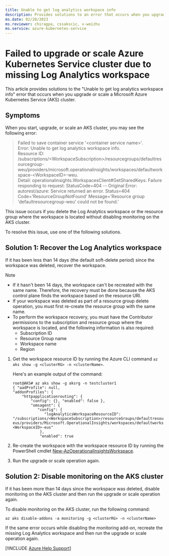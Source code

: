 ```yaml
---
title: Unable to get log analytics workspace info
description: Provides solutions to an error that occurs when you upgrade or scale a Microsoft Azure Kubernetes Service cluster.
ms.date: 02/20/2023
ms.reviewer: chiragpa, cssakscic, v-weizhu
ms.service: azure-kubernetes-service
---
```

# Failed to upgrade or scale Azure Kubernetes Service cluster due to missing Log Analytics workspace

This article provides solutions to the "Unable to get log analytics workspace info" error that occurs when you upgrade or scale a Microsoft Azure Kubernetes Service (AKS) cluster.

## Symptoms

When you start, upgrade, or scale an AKS cluster, you may see the following error:

> Failed to save container service '\<container service name>'.  
> Error: Unable to get log analytics workspace info.  
> Resource ID: /subscriptions/\<WorkspaceSubscription>/resourcegroups/defaultresourcegroup-weu/providers/microsoft.operationalinsights/workspaces/defaultworkspace-\<WorkspaceID>-weu.  
> Detail: operationalinsights.WorkspacesClient#GetSharedKeys: Failure responding to request: StatusCode=404 -- Original Error: autorest/azure: Service returned an error. Status=404 Code='ResourceGroupNotFound' Message='Resource group 'defaultresourcegroup-weu' could not be found.'

This issue occurs if you delete the Log Analytics workspace or the resource group where the workspace is located without disabling monitoring on the AKS cluster.

To resolve this issue, use one of the following solutions.

## Solution 1: Recover the Log Analytics workspace

If it has been less than 14 days (the default soft-delete period) since the workspace was deleted, recover the workspace.

> [!NOTE]
>
> - If it hasn't been 14 days, the workspace can't be recreated with the same name. Therefore, the recovery must be done because the AKS control plane finds the workspace based on the resource URI.
> - If your workspace was deleted as part of a resource group delete operation, you must first re-create the resource group with the same name.
> - To perform the workspace recovery, you must have the Contributor permissions to the subscription and resource group where the workspace is located, and the following information is also required:
>     - Subscription ID
>     - Resource Group name
>     - Workspace name
>     - Region

1. Get the workspace resource ID by running the Azure CLI command `az aks show -g <clusterRG> -n <clusterName>`.

    Here's an example output of the command:

    ```output
    root@AKS# az aks show -g aksrg -n testcluster1
    { "aadProfile": null,
    "addonProfiles": { 
        "httpapplicationrouting": {
            "config": {}, "enabled": false },
            "omsagent": {
               "config": {
                  "logAnalyticsWorkspaceResourceID": "/subscriptions/<WorkspaceSubscription>/resourceGroups/defaultresourcegroup-eus/providers/Microsoft.OperationalInsights/workspaces/defaultworkspace-<WorkspaceID>-eus"
                }, 
                "enabled": true
    ```

2. Re-create the workspace with the workspace resource ID by running the PowerShell cmdlet [New-AzOperationalInsightsWorkspace](/powershell/module/az.operationalinsights/New-AzOperationalInsightsWorkspace).

3. Run the upgrade or scale operation again.

## Solution 2: Disable monitoring on the AKS cluster

If it has been more than 14 days since the workspace was deleted, disable monitoring on the AKS cluster and then run the upgrade or scale operation again.

To disable monitoring on the AKS cluster, run the following command:

```azurecli
az aks disable-addons -a monitoring -g <clusterRG> -n <clusterName>
```

If the same error occurs while disabling the monitoring add-on, recreate the missing Log Analytics workspace and then run the upgrade or scale operation again.

[!INCLUDE [Azure Help Support](../../includes/azure-help-support.md)]
